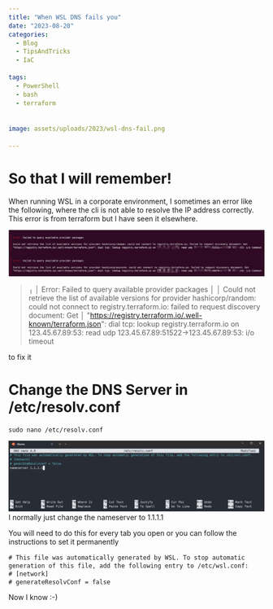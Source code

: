 ```yaml
---
title: "When WSL DNS fails you"
date: "2023-08-20"
categories:
  - Blog
  - TipsAndTricks
  - IaC

tags:
  - PowerShell
  - bash
  - terraform


image: assets/uploads/2023/wsl-dns-fail.png

---
```

# So that I will remember!

When running WSL in a corporate environment, I sometimes an error like the following, where the cli is not able to resolve the IP address correctly. This error is from terraform but I have seen it elsewhere.

[![wsl-dns-resolve](../assets/uploads/2023/wsl-dns-fail.png)](../assets/uploads/2023/wsl-dns-fail.png)
> ╷
│ Error: Failed to query available provider packages
│
│ Could not retrieve the list of available versions for provider hashicorp/random: could not connect to registry.terraform.io: failed to request discovery document: Get
│ "https://registry.terraform.io/.well-known/terraform.json": dial tcp: lookup registry.terraform.io on 123.45.67.89:53: read udp 123.45.67.89:51522->123.45.67.89:53: i/o timeout

to fix it

# Change the DNS Server in /etc/resolv.conf

```
sudo nano /etc/resolv.conf
```
[![wsl-dns-resolve](../assets/uploads/2023/wsl-dns-resolv.png)](../assets/uploads/2023/wsl-dns-resolv.png)
I normally just change the nameserver to 1.1.1.1

You will need to do this for every tab you open or you can follow the instructions to set it permanently

```
# This file was automatically generated by WSL. To stop automatic generation of this file, add the following entry to /etc/wsl.conf:
# [network]
# generateResolvConf = false
```
Now I know :-)